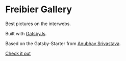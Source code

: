 # Freibier Gallery

Best pictures on the interwebs.

Built with [GatsbyJs](https://www.gatsbyjs.com/).

Based on the Gatsby-Starter from [Anubhav Srivastava](https://github.com/anubhavsrivastava/gatsby-starter-multiverse).

[Check it out](https://freibiergesichter-gallery.web.app/)
